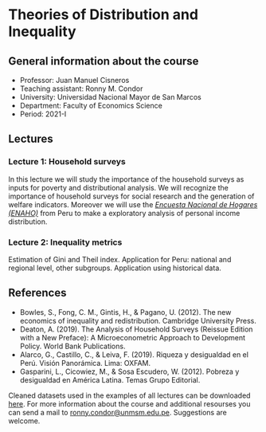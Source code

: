 # Theories of Distribution and Inequality

## General information about the course
* Professor: Juan Manuel Cisneros
* Teaching assistant: Ronny M. Condor
* University: Universidad Nacional Mayor de San Marcos
* Department: Faculty of Economics Science
* Period: 2021-I

## Lectures
### Lecture 1: Household surveys
In this lecture we will study the importance of the household surveys as inputs for poverty and distributional analysis. We will recognize the importance of household surveys for social research and the generation of welfare indicators. Moreover we will use the [*Encuesta Nacional de Hogares (ENAHO)*](http://iinei.inei.gob.pe/microdatos/) from Peru to make a exploratory analysis of personal income distribution.

### Lecture 2: Inequality metrics
Estimation of Gini and Theil index. Application for Peru: national and regional level, other subgroups. Application using historical data.

## References
* Bowles, S., Fong, C. M., Gintis, H., & Pagano, U. (2012). The new economics of inequality and redistribution. Cambridge University Press.
* Deaton, A. (2019). The Analysis of Household Surveys (Reissue Edition with a New Preface): A Microeconometric Approach to Development Policy. World Bank Publications.
* Alarco, G., Castillo, C., & Leiva, F. (2019). Riqueza y desigualdad en el Perú. Visión Panorámica. Lima: OXFAM.
* Gasparini, L., Cicowiez, M., & Sosa Escudero, W. (2012). Pobreza y desigualdad en América Latina. Temas Grupo Editorial.


Cleaned datasets used in the examples of all lectures can be downloaded [here](https://drive.google.com/drive/folders/110P45DVyzh0__NhvIL62QStwq4XnIYLz?usp=sharing). For more information about the course and additional resourses you can send a mail to ronny.condor@unmsm.edu.pe. Suggestions are welcome.
<br />
